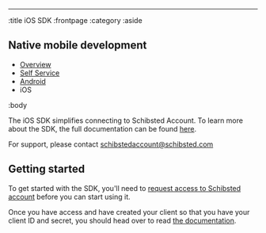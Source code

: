 --------------------------------------------------------------------------------
:title iOS SDK
:frontpage
:category
:aside

## Native mobile development

- [Overview](/mobile/overview/)
- [Self Service](/mobile/selfservice/)
- [Android](/sdks/android/)
- iOS

:body

The iOS SDK simplifies connecting to Schibsted Account. To learn more about the SDK, the full documentation can be found
[here](https://schibsted.github.io/account-sdk-ios/).

For support, please contact [schibstedaccount@schibsted.com](mailto:schibstedaccount@schibsted.com)

## Getting started
To get started with the SDK, you'll need to
[request access to Schibsted account](https://techdocs.spid.no/selfservice/access/) before you can start using it.

Once you have access and have created your client so that you have your client ID and secret, you should head over to
read [the documentation](https://schibsted.github.io/account-sdk-ios/).